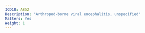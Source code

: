 ```yaml
---
ICD10: A852
Description: "Arthropod-borne viral encephalitis, unspecified"
Matters: Yes
Weight: 1
---
```



